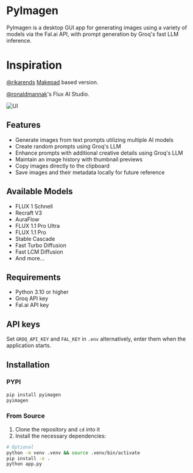 # PyImagen
PyImagen is a desktop GUI app for generating images using a variety of models via the Fal.ai API, with prompt generation by Groq's fast LLM inference.

# Inspiration
[@rikarends](https://x.com/rikarends) [Makepad](https://github.com/makepad/makepad) based version. 

[@ronaldmannak](https://x.com/ronaldmannak)'s Flux AI Studio.

<img alt="UI" src="https://github.com/user-attachments/assets/3c6748f1-b0ad-4c49-8baa-ce9d6e7d4ee6">

## Features

- Generate images from text prompts utilizing multiple AI models
- Create random prompts using Groq's LLM
- Enhance prompts with additional creative details using Groq's LLM
- Maintain an image history with thumbnail previews
- Copy images directly to the clipboard
- Save images and their metadata locally for future reference

## Available Models

- FLUX 1 Schnell
- Recraft V3 
- AuraFlow
- FLUX 1.1 Pro Ultra
- FLUX 1.1 Pro
- Stable Cascade
- Fast Turbo Diffusion
- Fast LCM Diffusion
- And more...

## Requirements

- Python 3.10 or higher
- Groq API key
- Fal.ai API key

## API keys
Set `GROQ_API_KEY` and `FAL_KEY` in `.env` alternatively, enter them when the application starts.

## Installation

### PYPI
```bash
pip install pyimagen
pyimagen
```

### From Source

1. Clone the repository and `cd` into it
2. Install the necessary dependencies:

```bash
# Optional
python -m venv .venv && source .venv/bin/activate 
pip install -e .
python app.py
```
